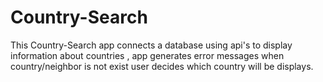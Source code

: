 # Country-Search
This Country-Search app connects a database using api's to display information about countries , app generates error messages when country/neighbor is not exist user decides which country will be displays.
